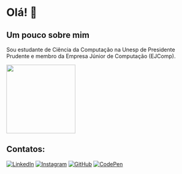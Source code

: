 # Olá! 👋

## Um pouco sobre mim

Sou estudante de Ciência da Computação na Unesp de Presidente Prudente e membro da Empresa Júnior de Computação (EJComp).

<div>
<a href="https://github.com/Pedro-Alonso">
<img loading="lazy" height="180em" src="https://github-readme-stats.vercel.app/api/top-langs/?username=Pedro-Alonso&layout=compact&langs_count=7&theme=dracula"/>
<!-- <img loading="lazy" height="180em" src="https://github-readme-stats.vercel.app/api?username=Pedro-Alonso&show_icons=true&theme=dracula&include_all_commits=true&count_private=true"/> -->
</a>
</div>


## Contatos:

[![LinkedIn](https://img.shields.io/badge/linkedin-%230077B5.svg?style=for-the-badge&logo=linkedin&logoColor=white)](https://www.linkedin.com/in/pedro-alonso-oliveira)
[![Instagram](https://img.shields.io/badge/Instagram-%23E4405F.svg?style=for-the-badge&logo=Instagram&logoColor=white)](https://instagram.com/p_alonsoo)
[![GitHub](https://img.shields.io/badge/github-%23121011.svg?style=for-the-badge&logo=github&logoColor=white)](https://github.com/pedro-alonso)
[![CodePen](https://img.shields.io/badge/Codepen-000000?style=for-the-badge&logo=codepen&logoColor=white)](https://codepen.io/Pedro-Alonso-Oliveira-dos-Santos)

<br>
<img src="https://komarev.com/ghpvc/?username=pedro-alonso&style=flat-square&color=blue" alt=""/>

